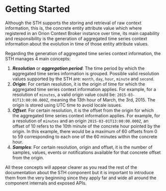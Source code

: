 # Getting Started

Although the STH supports the storing and retrieval of raw context information, this is, the concrete entity attribute value  which where registered in an Orion Context Broker instance over time, its main capability and responsibility is the generation of aggregated time series context information about the evolution in time of those entity attribute values.

Regarding the generation of aggregated time series context information, the STH manages 4 main concepts:

1. **_Resolution_** or **_aggregation period_**: The time period by which the aggregated time series information is grouped. Possible valid resolution values supported by the STH are: `month`, `day`, `hour`, `minute` and `second`.
2. **_Origin_**: For certain resolution, it is the origin of time for which the aggregated time series
context information applies. For example, for a resolution of `minutes`, a valid origin value could be: `2015-03-01T13:00:00.000Z`, meaning the 13th hour of March, the 3rd, 2015. The origin is stored using UTC time to avoid locale issues.
3. **_Offset_**: For certain resolution, it is the offset from the origin for which the aggregated time series context information applies. For example, for a resolution of `minutes` and an origin `2015-03-01T13:00:00.000Z`, an offset of 10 refers to the 10th minute of the concrete hour pointed by the origin. In this example, there would be a maximum of 60 offsets from 0 to 59 corresponding to each one of the 60 minutes within the concrete hour.
4. **_Samples_**: For certain resolution, origin and offset, it is the number of samples, values, events or notifications available for that concrete offset from the origin.

All these concepts will appear clearer as you read the rest of the documentation about the STH component but it is important to introduce them from the very beginning since they apply far and wide all around the component internals and exposed APIs.
